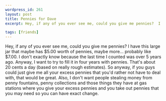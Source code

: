 ```yaml
--- 
wordpress_id: 261
layout: post
title: Pennies for Dave
excerpt: Hey, if any of you ever see me, could you give me pennies?  I have this large jar that maybe has $5.00 worth of pennies, maybe more... probably like $7.00.  I don't exactly know because the last time I counted was over 5 years ago.  Anyway, I want to try to fill it in four years with pennies.  That's about 20 cents a day (based on really rough estimates).  So anyway, if you guys could just give me all your excess pennies that you'd rather not have to deal with, that would be great.  Also, I don't want people stealing money from penny fountains, penny collections and those things they have at gas stations where you give your excess pennies and you take out pennies that you may need so you can have exact change.

tags: [friends]
---
```


Hey, if any of you ever see me, could you give me pennies?  I have this large jar that maybe has $5.00 worth of pennies, maybe more... probably like $7.00.  I don't exactly know because the last time I counted was over 5 years ago.  Anyway, I want to try to fill it in four years with pennies.  That's about 20 cents a day (based on really rough estimates).  So anyway, if you guys could just give me all your excess pennies that you'd rather not have to deal with, that would be great.  Also, I don't want people stealing money from penny fountains, penny collections and those things they have at gas stations where you give your excess pennies and you take out pennies that you may need so you can have exact change.
